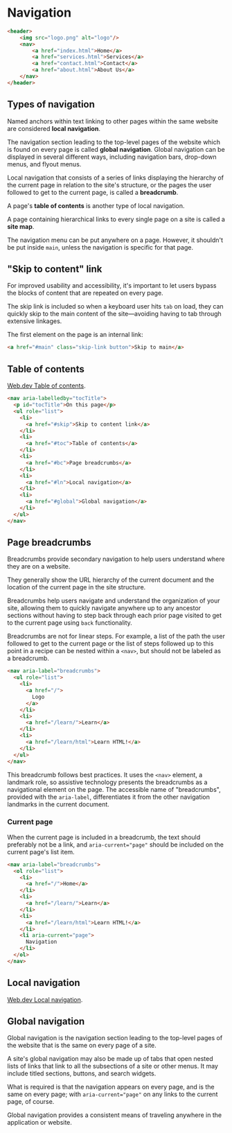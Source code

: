 # Navigation

```html
<header>
    <img src="logo.png" alt="logo"/>
    <nav>
        <a href="index.html">Home</a>
        <a href="services.html">Services</a>
        <a href="contact.html">Contact</a>
        <a href="about.html">About Us</a>
    </nav>
</header>
```

## Types of navigation

Named anchors within text linking to other pages within the same website are considered **local navigation**.

The navigation section leading to the top-level pages of the website which is found on every page is called **global navigation**. Global navigation can be displayed in several different ways, including navigation bars, drop-down menus, and flyout menus. 

Local navigation that consists of a series of links displaying the hierarchy of the current page in relation to the site's structure, or the pages the user followed to get to the current page, is called a **breadcrumb**.

A page's **table of contents** is another type of local navigation.

A page containing hierarchical links to every single page on a site is called a **site map**.

The navigation menu can be put anywhere on a page. However, it shouldn't be put inside `main`, unless the navigation is specific for that page.

## "Skip to content" link

For improved usability and accessibility, it's important to let users bypass the blocks of content that are repeated on every page.

The skip link is included so when a keyboard user hits `tab` on load, they can quickly skip to the main content of the site—avoiding
having to tab through extensive linkages.

The first element on the page is an internal link:

```html
<a href="#main" class="skip-link button">Skip to main</a>
```

## Table of contents

[Web.dev Table of contents](https://web.dev/learn/html/navigation/#table-of-contents).

```html
<nav aria-labelledby="tocTitle">
  <p id="tocTitle">On this page</p>
  <ul role="list">
    <li>
      <a href="#skip">Skip to content link</a>
    </li>
    <li>
      <a href="#toc">Table of contents</a>
    </li>
    <li>
      <a href="#bc">Page breadcrumbs</a>
    </li>
    <li>
      <a href="#ln">Local navigation</a>
    </li>
    <li>
      <a href="#global">Global navigation</a>
    </li>
  </ul>
</nav>
```


## Page breadcrumbs

Breadcrumbs provide secondary navigation to help users understand where they are on a website.

They generally show the URL hierarchy of the current document and the location of the current page in the site structure.

Breadcrumbs help users navigate and understand the organization of your site, allowing them to quickly navigate anywhere up to any ancestor sections without having to step back through each prior page visited to get to the current page using `back` functionality.

Breadcrumbs are not for linear steps. For example, a list of the path the user followed to get to the current page or the
list of steps followed up to this point in a recipe can be nested within a `<nav>`,  but should not be labeled as a breadcrumb.

```html
<nav aria-label="breadcrumbs">
  <ul role="list">
    <li>
      <a href="/">
        Logo
      </a>
    </li>
    <li>
      <a href="/learn/">Learn</a>
    </li>
    <li>
      <a href="/learn/html">Learn HTML!</a>
    </li>
  </ul>
</nav>
```

This breadcrumb follows best practices. It uses the `<nav>` element, a landmark role, so assistive technology presents the breadcrumbs as a navigational element on the page.
The accessible name of "breadcrumbs", provided with the `aria-label`, differentiates it from the other navigation landmarks in the current document.

### Current page

When the current page is included in a
breadcrumb, the text should preferably not be a link, and `aria-current="page"` should be included on the current page's
list item.

```html
<nav aria-label="breadcrumbs">
  <ol role="list">
    <li>
      <a href="/">Home</a>
    </li>
    <li>
      <a href="/learn/">Learn</a>
    </li>
    <li>
      <a href="/learn/html">Learn HTML!</a>
    </li>
    <li aria-current="page">
      Navigation
    </li>
  </ol>
</nav>
```


## Local navigation

[Web.dev Local navigation](https://web.dev/learn/html/navigation/#local-navigation).



## Global navigation

Global navigation is the navigation section leading to the top-level pages of the website that is the same on every page of a site.

A site's global navigation may also be made up of tabs that open nested lists of links that link to all the subsections of a site or other menus. It may include titled sections, buttons, and search widgets.

What is required is that the navigation appears on every page, and is the same on every page; with `aria-current="page"` on any links to the current page, of course.

Global navigation provides a consistent means of traveling anywhere in the application or website.